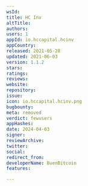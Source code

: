 ```yaml
---
wsId: 
title: HC Inv
altTitle: 
authors: 
users: 1
appId: io.hccapital.hcinv
appCountry: 
released: 2021-05-28
updated: 2021-06-03
version: 1.1.2
stars: 
ratings: 
reviews: 
website: 
repository: 
issue: 
icon: io.hccapital.hcinv.png
bugbounty: 
meta: removed
verdict: fewusers
appHashes: 
date: 2024-04-03
signer: 
reviewArchive: 
twitter: 
social: 
redirect_from: 
developerName: BuenBitcoin
features: 

---
```


